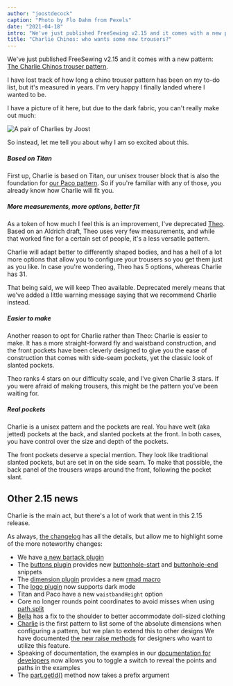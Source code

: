 ```yaml
---
author: "joostdecock"
caption: "Photo by Flo Dahm from Pexels"
date: "2021-04-18"
intro: "We've just published FreeSewing v2.15 and it comes with a new pattern: The Charlie Chinos trouser pattern ."
title: "Charlie Chinos: who wants some new trousers?"
---
```



We've just published FreeSewing v2.15 and it comes with a new pattern:
[The Charlie Chinos trouser pattern](/designs/charlie/).

I have lost track of how long a chino trouser pattern has been on my to-do list,
but it's measured in years. I'm very happy I finally landed where I wanted to be.

I have a picture of it here, but due to the dark fabric, you can't really make out much:

![A pair of Charlies by Joost](https://posts.freesewing.org/uploads/joost_b8dee41025.jpg)


So instead, let me tell you about why I am so excited about this.

##### Based on Titan

First up, Charlie is based on Titan, our unisex trouser block that is also the
foundation for [our Paco pattern](/designs/paco/). So if you're familiar with 
any of those, you already know how Charlie will fit you.

##### More measurements, more options, better fit

As a token of how much I feel this is an improvement, I've deprecated [Theo](/designs/theo/). 
Based on an Aldrich draft, Theo uses very few measurements,
and while that worked fine for a certain set of people, it's a less versatile pattern.

Charlie will adapt better to differently shaped bodies, and has a hell of a lot more options
that allow you to configure your trousers so you get them just as you like. In case you're
wondering, Theo has 5 options, whereas Charlie has 31.

That being said, we will keep Theo available. Deprecated merely means that we've added a little
warning message saying that we recommend Charlie instead.

##### Easier to make

Another reason to opt for Charlie rather than Theo: Charlie is easier to make.
It has a more straight-forward fly and waistband construction, and the front
pockets have been cleverly designed to give you the ease of construction that
comes with side-seam pockets, yet the classic look of slanted pockets.

Theo ranks 4 stars on our difficulty scale, and I've given Charlie 3 stars.
If you were afraid of making trousers, this might be the pattern you've been waiting for.

##### Real pockets

Charlie is a unisex pattern and the pockets are real. You have welt (aka jetted) pockets at the back, 
and slanted pockets at the front.
In both cases, you have control over the size and depth of the pockets.

The front pockets deserve a special mention. They look like traditional slanted pockets, but are
set in on the side seam. To make that possible, the back panel of the trousers wraps around the front,
following the pocket slant.

## Other 2.15 news

Charlie is the main act, but there's a lot of work that went in this 2.15 release.

As always, [the changelog](https://github.com/freesewing/freesewing/blob/develop/CHANGELOG.md) has
all the details, but allow me to highlight some of the more noteworthy changes:

 - We have [a new bartack plugin](https://freesewing.dev/reference/plugins/bartack/)
 - The [buttons plugin](https://freesewing.dev/reference/plugins/buttons/) provides 
 new [buttonhole-start](https://freesewing.dev/reference/snippets/buttonhole-start) 
 and [buttonhole-end](https://freesewing.dev/reference/snippets/buttonhole-end) snippets 
 - The [dimension plugin](https://freesewing.dev/reference/plugins/dimension/) provides 
 a new [rmad macro](https://freesewing.dev/reference/macros/rmad/)
 - The [logo plugin](https://freesewing.dev/reference/plugins/logo/) now supports dark mode
 - Titan and Paco have a new `waistbandHeight` option
 - Core no longer rounds point coordinates to avoid misses when using [path.split](https://freesewing.dev/reference/api/path/split/)
 - [Bella](/designs/bella/) has a fix to the shoulder to better accommodate doll-sized clothing
 - [Charlie](/designs/charlie/) is the first pattern to list some of the absolute dimensions when configuring
 a pattern, but we plan to extend this to other designs
 We have documented [the new raise methods](https://freesewing.dev/reference/api/part/raise) for designers
 who want to utilize this feature.
 - Speaking of documentation, the examples in our [documentation for developers](https://freesewing.dev/) now
 allows you to toggle a switch to reveal the points and paths in the examples
 - The [part.getId()](https://freesewing.dev/reference/api/part/getid/) method now takes a prefix argument


